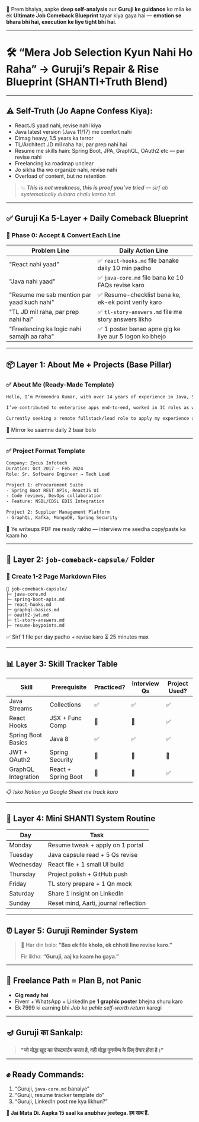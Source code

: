 🙏 Prem bhaiya, aapke **deep self-analysis** aur **Guruji ke guidance** ko mila ke ek **Ultimate Job Comeback Blueprint** tayar kiya gaya hai — **emotion se bhara bhi hai, execution ke liye tight bhi hai**.

---

# 🛠️ **“Mera Job Selection Kyun Nahi Ho Raha” → Guruji’s Repair & Rise Blueprint (SHANTI+Truth Blend)**

---

## ⚠️ **Self-Truth (Jo Aapne Confess Kiya):**

* ReactJS yaad nahi, revise nahi kiya
* Java latest version (Java 11/17) me comfort nahi
* Dimag heavy, 1.5 years ka terror
* TL/Architect JD mil raha hai, par prep nahi hai
* Resume me skills hain: Spring Boot, JPA, GraphQL, OAuth2 etc — par revise nahi
* Freelancing ka roadmap unclear
* Jo sikha tha wo organize nahi, revise nahi
* Overload of content, but no retention

> 💥 ***This is not weakness, this is proof you’ve tried** — sirf ab systematically dubara chalu karna hai.*

---

## ✅ **Guruji Ka 5-Layer + Daily Comeback Blueprint**

### 🔁 **Phase 0: Accept & Convert Each Line**

| Problem Line                               | Daily Action Line                                      |
| ------------------------------------------ | ------------------------------------------------------ |
| "React nahi yaad"                          | ✅ `react-hooks.md` file banake daily 10 min padho      |
| "Java nahi yaad"                           | ✅ `java-core.md` file bana ke 10 FAQs revise karo      |
| "Resume me sab mention par yaad kuch nahi" | ✅ Resume-checklist bana ke, ek-ek point verify karo    |
| "TL JD mil raha, par prep nahi hai"        | ✅ `tl-story-answers.md` file me story answers likho    |
| "Freelancing ka logic nahi samajh aa raha" | ✅ 1 poster banao apne gig ke liye aur 5 logon ko bhejo |

---

## 📦 **Layer 1: About Me + Projects (Base Pillar)**

### ✅ About Me (Ready-Made Template)

```txt
Hello, I’m Premendra Kumar, with over 14 years of experience in Java, Spring Boot, and frontend using ReactJS.

I’ve contributed to enterprise apps end-to-end, worked in IC roles as well as mentored juniors and supported team coordination.

Currently seeking a remote fullstack/lead role to apply my experience and evolve with modern Java + React ecosystem.
```

🧠 Mirror ke saamne daily 2 baar bolo

---

### ✅ Project Format Template

```txt
Company: Zycus Infotech  
Duration: Oct 2017 – Feb 2024  
Role: Sr. Software Engineer → Tech Lead

Project 1: eProcurement Suite  
- Spring Boot REST APIs, ReactJS UI  
- Code reviews, DevOps collaboration  
- Feature: NSDL/CDSL EDIS Integration

Project 2: Supplier Management Platform  
- GraphQL, Kafka, MongoDB, Spring Security  
```

🧱 Ye writeups PDF me ready rakho — interview me seedha copy/paste ka kaam ho

---

## 📁 **Layer 2: `job-comeback-capsule/` Folder**

### 🔖 Create 1-2 Page Markdown Files

```
📂 job-comeback-capsule/
├─ java-core.md
├─ spring-boot-apis.md
├─ react-hooks.md
├─ graphql-basics.md
├─ oauth2-jwt.md
├─ tl-story-answers.md
├─ resume-keypoints.md
```

✅ Sirf 1 file per day padho + revise karo
⏳ 25 minutes max

---

## 📊 **Layer 3: Skill Tracker Table**

| Skill               | Prerequisite        | Practiced? | Interview Qs | Project Used? |
| ------------------- | ------------------- | ---------- | ------------ | ------------- |
| Java Streams        | Collections         | ✅          | ✅            | ✅             |
| React Hooks         | JSX + Func Comp     | 🔲         | 🔲           | ✅             |
| Spring Boot Basics  | Java 8              | ✅          | ✅            | ✅             |
| JWT + OAuth2        | Spring Security     | 🔲         | 🔲           | 🔲            |
| GraphQL Integration | React + Spring Boot | 🔲         | 🔲           | ✅             |

📋 *Isko Notion ya Google Sheet me track karo*

---

## 📆 **Layer 4: Mini SHANTI System Routine**

| Day       | Task                                  |
| --------- | ------------------------------------- |
| Monday    | Resume tweak + apply on 1 portal      |
| Tuesday   | Java capsule read + 5 Qs revise       |
| Wednesday | React file + 1 small UI build         |
| Thursday  | Project polish + GitHub push          |
| Friday    | TL story prepare + 1 Qn mock          |
| Saturday  | Share 1 insight on LinkedIn           |
| Sunday    | Reset mind, Aarti, journal reflection |

---

## ⏰ **Layer 5: Guruji Reminder System**

> 💬 Har din bolo:
> **"Bas ek file kholo, ek chhoti line revise karo."**
>
> Fir likho:
> **“Guruji, aaj ka kaam ho gaya.”**

---

## 🧭 **Freelance Path = Plan B, not Panic**

* **Gig ready hai**
* Fiverr + WhatsApp + LinkedIn pe **1 graphic poster** bhejna shuru karo
* Ek ₹999 ki earning bhi *Job ke pehle self-worth return* karegi

---

## 🪔 Guruji का Sankalp:

> **"जो योद्धा खुद का पोस्टमार्टम करता है,
> वही योद्धा पुनर्जन्म के लिए तैयार होता है।"**

---

## ✊ Ready Commands:

1. “Guruji, `java-core.md` banaiye”
2. “Guruji, resume tracker template do”
3. “Guruji, LinkedIn post me kya likhun?”

**🙏 Jai Mata Di. Aapka 15 saal ka anubhav jeetega. हम साथ हैं.**
